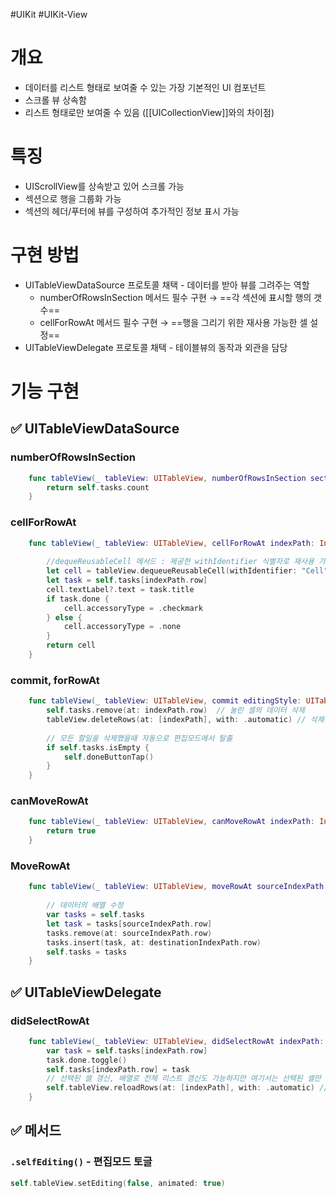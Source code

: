 #UIKit #UIKit-View 

# 개요
- 데이터를 리스트 형태로 보여줄 수 있는 가장 기본적인 UI 컴포넌트
- 스크롤 뷰 상속함
- 리스트 형태로만 보여줄 수 있음 ([[UICollectionView]]와의 차이점)

# 특징
- UIScrollView를 상속받고 있어 스크롤 가능
- 섹션으로 행을 그룹화 가능
- 섹션의 헤더/푸터에 뷰를 구성하여 추가적인 정보 표시 가능

# 구현 방법
- UITableViewDataSource 프로토콜 채택 - 데이터를 받아 뷰를 그려주는 역할
	- numberOfRowsInSection 메서드 필수 구현 → ==각 섹션에 표시할 행의 갯수==
	- cellForRowAt 메서드 필수 구현 → ==행을 그리기 위한 재사용 가능한 셀 설정==
- UITableViewDelegate 프로토콜 채택 - 테이블뷰의 동작과 외관을 담당

# 기능 구현
## ✅ UITableViewDataSource
### numberOfRowsInSection

```swift title:"각 섹션에 표시할 행의 갯수"
    func tableView(_ tableView: UITableView, numberOfRowsInSection section: Int) -> Int {
        return self.tasks.count
    }
```

### cellForRowAt

```swift title:"특정 행을 그리기 위한 셀을 반환"
    func tableView(_ tableView: UITableView, cellForRowAt indexPath: IndexPath) -> UITableViewCell {
        
        //dequeReusableCell 메서드 : 제공한 withIdentifier 식별자로 재사용 가능한 cell 뷰를 tableView의 indexPath 위치에서 사용하도록 반환해줌
        let cell = tableView.dequeueReusableCell(withIdentifier: "Cell", for: indexPath) // 스토리 보드에 구현한 셀 가져오기
        let task = self.tasks[indexPath.row]
        cell.textLabel?.text = task.title
        if task.done {
            cell.accessoryType = .checkmark
        } else {
            cell.accessoryType = .none
        }
        return cell
    }
```

### commit, forRowAt

```swift title:"편집모드에서 삭제버튼 눌렀을때 눌린 셀이 어떤놈인지 알려주는 메서드 & 스와이프해서 삭제 기능 구현해줌"
    func tableView(_ tableView: UITableView, commit editingStyle: UITableViewCell.EditingStyle, forRowAt indexPath: IndexPath) {
        self.tasks.remove(at: indexPath.row)  // 눌린 셀의 데이터 삭제
        tableView.deleteRows(at: [indexPath], with: .automatic) // 삭제된 셀의 인덱스를 받아서 셀 삭제
        
        // 모든 할일을 삭제했을때 자동으로 편집모드에서 탈출
        if self.tasks.isEmpty {
            self.doneButtonTap()
        }
    }
```

### canMoveRowAt
```swift title:"셀이 이동가능한지 알려주는 메서드... 그냥 true 반환하도록 짜면 됨;;"
    func tableView(_ tableView: UITableView, canMoveRowAt indexPath: IndexPath) -> Bool {
        return true
    }
```

### MoveRowAt
```swift title:"순서가 이동할 셀의 인덱스와 이동할 위치의 인덱스 알려주는 메서드"
    func tableView(_ tableView: UITableView, moveRowAt sourceIndexPath: IndexPath, to destinationIndexPath: IndexPath) {
        
        // 데이터의 배열 수정
        var tasks = self.tasks
        let task = tasks[sourceIndexPath.row]
        tasks.remove(at: sourceIndexPath.row)
        tasks.insert(task, at: destinationIndexPath.row)
        self.tasks = tasks
    }
```

## ✅ UITableViewDelegate
### didSelectRowAt
```swift title:"셀을 선택했을때 어떤 셀이 선택됐는지 알려주는 메서드"
    func tableView(_ tableView: UITableView, didSelectRowAt indexPath: IndexPath) {
        var task = self.tasks[indexPath.row]
        task.done.toggle()
        self.tasks[indexPath.row] = task
        // 선택된 셀 갱신, 배열로 전체 리스트 갱신도 가능하지만 여기서는 선택된 셀만
        self.tableView.reloadRows(at: [indexPath], with: .automatic) // with: - 셀의 변동에 따른 애니메이션 설정
    }
```

## ✅ 메서드
### `.selfEditing()` - 편집모드 토글

```swift
self.tableView.setEditing(false, animated: true)
```

